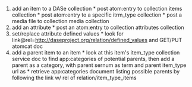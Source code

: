   1. add an item to a DASe collection
    * post atom:entry to collection items collection
    * post atom:entry to a specific itrm\_type collection
    * post a media file to collection media collection
  1. add an attribute
    * post an atom:entry to collection attributes collection
  1. set/replace attribute defined values
    * look for link@rel=http://daseproject.org/relation/defined_values and GET/PUT atomcat doc
  1. add a parent item to an item
    * look at this item's item\_type collection service doc to find app:categories of potential parents, then add a parent as a category, with parent sernum as term and parent item\_type url as
    * retrieve app:categories document listing possible parents by following the link w/ rel of relation/item\_type\_items
